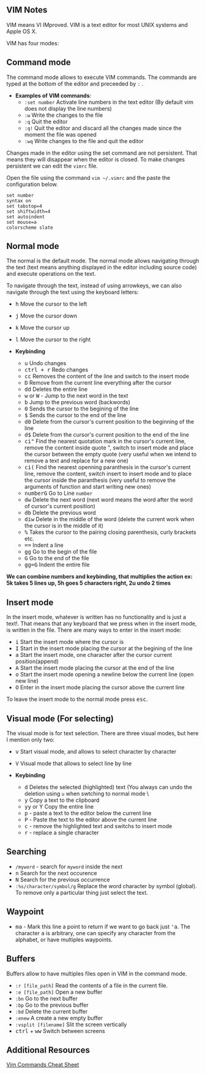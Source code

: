 ## VIM Notes

VIM means VI IMproved. VIM is a text editor for most UNIX systems and Apple OS X.

VIM has four modes:
## Command mode
The command mode allows to execute VIM commands. The commands are typed at the bottom of the editor and preceeded by ```:``` \.
- **Examples of VIM commands**:
  - ```:set number``` Activate line numbers in the text editor (By default vim does not display the line numbers)
  - ```:w``` Write the changes to the file 
  - ```:q``` Quit the editor 
  - ```:q!``` Quit the editor and discard all the changes made since the moment the file was opened
  - ```:wq``` Write changes to the file and quit the editor 

Changes made in the editor using the set command are not persistent. That means they will disappear when the editor is closed.
To make changes persistent we can edit the ```vimrc``` file.

Open the file using the command ```vim ~/.vimrc```
and the paste the configuration below. 
``` vim
set number
syntax on
set tabstop=4
set shiftwidth=4
set autoindent
set mouse=a
colorscheme slate
```

## Normal mode
The normal is the default mode. The normal mode allows navigating through the text (text means anything displayed in the editor including source code) and execute operations on the text.

To navigate through the text, instead of using arrowkeys, we can also navigate through the text using the keyboard letters:


- <kbd>h</kbd> Move the cursor to the left
- <kbd>j</kbd> Move the cursor down 
- <kbd>k</kbd> Move the cursor up 
- <kbd>l</kbd> Move the cursor to the right

- **Keybinding**
  - <kbd>u</kbd> Undo changes
  - <kbd>ctrl + r</kbd> Redo changes
  - <kbd>cc</kbd> Removes the content of the line and switch to the insert mode
  - <kbd>D</kbd> Remove from the current line everything after the cursor
  - <kbd>dd</kbd> Deletes the entire line
  - <kbd>w</kbd> or <kbd>W</kbd> - Jump to the next word in the text
  - <kbd>b</kbd> Jump to the previous word (backwords)
  - <kbd>0</kbd> Sends the cursor to the begining of the line 
  - <kbd>$</kbd> Sends the cursor to the end of the line
  - <kbd>d0</kbd> Delete from the cursor's current position to the beginning of the line
  - <kbd>d$</kbd> Delete from the cursor's current position to the end of the line
  - <kbd>ci"</kbd> Find the nearest quotation mark in the cursor's current line, remove the content inside quote ", switch to insert mode and place the cursor between the empty quote (very useful when we intend to remove a text and replace for a new one)
  - <kbd>ci(</kbd> Find the nearest openning paranthesis in the cursor's current line, remove the content, switch insert to insert mode and to place the cursor inside the paranthesis (very useful to remove the arguments of function and start writing new ones)
  - <kbd>numberG</kbd> Go to Line ```number```
  - <kbd>dw</kbd> Delete the next word (next word means the word after the word of cursor's current position) 
  - <kbd>db</kbd> Delete the previous word
  - <kbd>diw</kbd> Delete in the middle of the word (delete the current work when the cursor is in the middle of it)
  - <kbd>%</kbd> Takes the cursor to the pairing closing parenthesis, curly brackets etc.
  - <kbd>==</kbd> Indent a line
  - <kbd>gg</kbd> Go to the begin of the file 
  - <kbd>G</kbd> Go to the end of the file 
  - <kbd>gg=G</kbd> Indent the entire file

**We can combine numbers and keybinding, that multiplies the action
ex: 5k takes 5 lines up, 5h goes 5 characters right, 2u undo 2 times**

## Insert mode 
In the insert mode, whatever is written has no functionality and is just a text!. That means that any keyboard that we press when in the insert mode, is written in the file. There are many ways to enter in the insert mode:

- <kbd>i</kbd> Start the insert mode where the cursor is 
- <kbd>I</kbd> Start in the insert mode placing the cursor at the begining of the line 
- <kbd>a</kbd> Start the insert mode, one character after the cursor current position(append) 
- <kbd>A</kbd> Start the insert mode placing the cursor at the end of the line 
- <kbd>o</kbd> Start the insert mode opening a newline below the current line (open new line) 
- <kbd>O</kbd> Enter in the insert mode placing the cursor above the current line 

To leave the insert mode to the normal mode press <kbd>esc</kbd>.

## Visual mode (For selecting)
The visual mode is for text selection. There are three visual modes, but here I mention only two:
- <kbd>v</kbd> Start visual mode, and allows to select character by character
- <kbd>V</kbd> Visual mode that allows to select line by line

- **Keybinding**
  - <kbd>d</kbd> Deletes the selected (highlighted) text (You always can undo the deletion using ```u``` when swtching to normal mode \
  - <kbd>y</kbd> Copy a text to the clipboard 
  - <kbd>yy</kbd> or </kbd>Y</kbd> Copy the entire line 
  - <kbd>p</kbd> - paste a text to the editor below the current line 
  - <kbd>P</kbd> - Paste the text to the editor above the current line 
  - <kbd>c</kbd> - remove the highlighted text and switchs to insert mode
  - <kbd>r</kbd> - replace a single character

## Searching

- ```/myword``` - search for ```myword``` inside the next
- <kbd>n</kbd> Search for the next occurence
- <kbd>N</kbd> Search for the previous occurrence
- ```:%s/character/symbol/g``` Replace the word character by symbol (global).
To remove only a particular thing just select the text.


## Waypoint 
- <kbd>ma</kbd> - Mark this line a point to return if we want to go back just <kbd>'a</kbd>.
The character <kbd>a</kbd> is arbitrary, one can specify any character from the alphabet, or have multiples waypoints.

## Buffers
Buffers allow to have multiples files open in VIM in the command mode.

- ```:r [file_path]``` Read the contents of a file in the current file.
- ```:e [file_path]``` Open a new buffer
- ```:bn``` Go to the next buffer
- ```:bp``` Go to the previous buffer
- ```:bd``` Delete the current buffer
- ```:enew``` A create a new empty buffer
- ```:vsplit [filename]``` Slit the screen vertically
- <kbd>ctrl</kbd> + <kbd>ww</kbd> Switch between screens

## Additional Resources
[Vim Commands Cheat Sheet](https://phoenixnap.com/kb/vim-commands-cheat-sheet)

